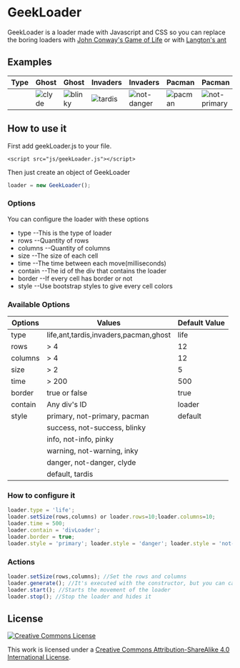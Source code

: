 # GeekLoader
GeekLoader is a loader made with Javascript and CSS so you can replace the boring loaders with [John Conway's Game of Life](https://en.wikipedia.org/wiki/Conway%27s_Game_of_Life) or with [Langton's ant](https://en.wikipedia.org/wiki/Langton%27s_ant)

## Examples

Type | Ghost | Ghost | Invaders | Invaders | Pacman | Pacman | Tardis
---- | ----- | ----- | -------- | -------- | ------ | ------ | ------
     |![clyde](https://cloud.githubusercontent.com/assets/10358977/12769464/e8910d76-c9f6-11e5-94ea-3ff96aee1ee9.gif) | ![blinky](https://cloud.githubusercontent.com/assets/10358977/12769566/ba50f542-c9f7-11e5-819d-55a252d9a0cd.gif) | ![tardis](https://cloud.githubusercontent.com/assets/10358977/12769567/be5bdb3e-c9f7-11e5-9bdd-3dd7100c1100.gif) | ![not-danger](https://cloud.githubusercontent.com/assets/10358977/12769568/be843f16-c9f7-11e5-9b34-6d8442b81d5e.gif) | ![pacman](https://cloud.githubusercontent.com/assets/10358977/12769577/ccbe79a2-c9f7-11e5-8b19-0aeb2d22ea00.gif) | ![not-primary](https://cloud.githubusercontent.com/assets/10358977/12769578/ccc58512-c9f7-11e5-9b9d-547e2a3501aa.gif) | ![tardis](https://cloud.githubusercontent.com/assets/10358977/12769579/cccb434e-c9f7-11e5-8772-4a9a707dbf97.gif)

## How to use it
First add geekLoader.js to your file.
```
<script src="js/geekLoader.js"></script>
```

Then just create an object of GeekLoader

```javascript
loader = new GeekLoader();
```

### Options
You can configure the loader with these options
- type --This is the type of loader
- rows --Quantity of rows
- columns --Quantity of columns
- size --The size of each cell
- time --The time between each move(milliseconds)
- contain --The id of the div that contains the loader
- border --If every cell has border or not
- style --Use bootstrap styles to give every cell colors

### Available Options
Options | Values | Default Value
------- | ------ | -------------
type | life,ant,tardis,invaders,pacman,ghost | life
rows | > 4 | 12
columns | > 4 | 12
size | > 2 | 5
time | > 200 | 500
border | true or false | true
contain | Any div's ID | loader
style | primary, not-primary, pacman | default
      | success, not-success, blinky
      | info, not-info, pinky
      | warning, not-warning, inky
      | danger, not-danger, clyde
      | default, tardis


### How to configure it
```javascript
loader.type = 'life';
loader.setSize(rows,columns) or loader.rows=10;loader.columns=10;
loader.time = 500;
loader.contain = 'divLoader';
loader.border = true;
loader.style = 'primary'; loader.style = 'danger'; loader.style = 'not-danger';
```

### Actions
```javascript
loader.setSize(rows,columns); //Set the rows and columns
loader.generate(); //It's executed with the constructor, but you can call it anytime. It generates the board
loader.start(); //Starts the movement of the loader
loader.stop(); //Stop the loader and hides it
```

## License

[![Creative Commons License](https://i.creativecommons.org/l/by-sa/4.0/88x31.png)](http://creativecommons.org/licenses/by-sa/4.0/)

This work is licensed under a [Creative Commons Attribution-ShareAlike 4.0 International License](http://creativecommons.org/licenses/by-sa/4.0/).
